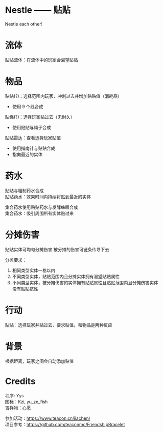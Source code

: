 # Nestle —— 贴贴

Nestle each other!

# 流体

贴贴流体：在流体中的玩家会渴望贴贴

# 物品

贴贴(?)：选择范围内玩家，冲刺过去并增加贴贴值（消耗品）

* 使用 9 个线合成

贴绳(?)：选择玩家贴过去（无耐久）

* 使用贴贴与绳子合成

贴贴雷达：查看选择玩家贴值

* 使用指南针与贴贴合成
* 指向最近的实体

# 药水

贴贴与粗制药水合成  
贴贴药水：效果时间内持续将贴到最近的实体

集合药水使用贴贴药水与发酵蛛眼合成  
集合药水：吸引周围所有实体贴过来

# 分摊伤害

贴贴实体可均匀分摊伤害
被分摊的伤害可链条传导下去

分摊要求：
1. 相同类型实体一格以内
2. 不同类型实体，贴贴范围内且分摊实体拥有渴望贴贴属性
3. 不同类型实体，被分摊伤害的实体拥有贴贴属性且贴贴范围内且分摊伤害实体没有贴贴抗性

# 行动

贴贴：选择玩家并贴过去，要求贴值，和物品是两种反应

# 背景

根据距离，玩家之间会自动添加贴值

# Credits

程序: Yys  
图标：Kzi, yu_ze_fish  
吉祥物：心愿  

参加活动：https://www.teacon.cn/jiachen/  
项目参考：https://github.com/teaconmc/FriendshipBracelet
